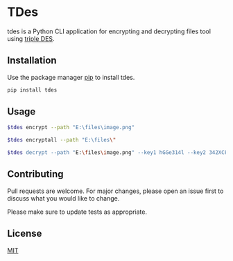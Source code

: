 # TDes

tdes is a Python CLI application for encrypting and decrypting files tool using [triple DES](https://en.wikipedia.org/wiki/Triple_DES).

## Installation

Use the package manager [pip](https://pip.pypa.io/en/stable/) to install tdes.

```bash
pip install tdes
```

## Usage

```bash
$tdes encrypt --path "E:\files\image.png"

$tdes encryptall --path "E:\files\"

$tdes decrypt --path "E:\files\image.png" --key1 hGGe314l --key2 342XCFGs
```

## Contributing

Pull requests are welcome. For major changes, please open an issue first
to discuss what you would like to change.

Please make sure to update tests as appropriate.

## License

[MIT](https://choosealicense.com/licenses/mit/)